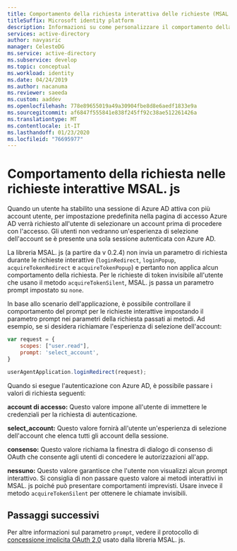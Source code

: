 ```yaml
---
title: Comportamento della richiesta interattiva delle richieste (MSAL. js) | Azure
titleSuffix: Microsoft identity platform
description: Informazioni su come personalizzare il comportamento della richiesta nelle chiamate interattive usando Microsoft Authentication Library per JavaScript (MSAL. js).
services: active-directory
author: navyasric
manager: CelesteDG
ms.service: active-directory
ms.subservice: develop
ms.topic: conceptual
ms.workload: identity
ms.date: 04/24/2019
ms.author: nacanuma
ms.reviewer: saeeda
ms.custom: aaddev
ms.openlocfilehash: 778e89655019a49a30904fbe8d8e6aedf1833e9a
ms.sourcegitcommit: af6847f555841e838f245ff92c38ae512261426a
ms.translationtype: MT
ms.contentlocale: it-IT
ms.lasthandoff: 01/23/2020
ms.locfileid: "76695977"
---
```

# <a name="prompt-behavior-in-msaljs-interactive-requests"></a>Comportamento della richiesta nelle richieste interattive MSAL. js

Quando un utente ha stabilito una sessione di Azure AD attiva con più account utente, per impostazione predefinita nella pagina di accesso Azure AD verrà richiesto all'utente di selezionare un account prima di procedere con l'accesso. Gli utenti non vedranno un'esperienza di selezione dell'account se è presente una sola sessione autenticata con Azure AD.

La libreria MSAL. js (a partire da v 0.2.4) non invia un parametro di richiesta durante le richieste interattive (`loginRedirect`, `loginPopup`, `acquireTokenRedirect` e `acquireTokenPopup`) e pertanto non applica alcun comportamento della richiesta. Per le richieste di token invisibile all'utente che usano il metodo `acquireTokenSilent`, MSAL. js passa un parametro prompt impostato su `none`.

In base allo scenario dell'applicazione, è possibile controllare il comportamento del prompt per le richieste interattive impostando il parametro prompt nei parametri della richiesta passati ai metodi. Ad esempio, se si desidera richiamare l'esperienza di selezione dell'account:

```javascript
var request = {
    scopes: ["user.read"],
    prompt: 'select_account',
}

userAgentApplication.loginRedirect(request);
```


Quando si esegue l'autenticazione con Azure AD, è possibile passare i valori di richiesta seguenti:

**account di accesso:** Questo valore impone all'utente di immettere le credenziali per la richiesta di autenticazione.

**select_account:** Questo valore fornirà all'utente un'esperienza di selezione dell'account che elenca tutti gli account della sessione.

**consenso:** Questo valore richiama la finestra di dialogo di consenso di OAuth che consente agli utenti di concedere le autorizzazioni all'app.

**nessuno:** Questo valore garantisce che l'utente non visualizzi alcun prompt interattivo. Si consiglia di non passare questo valore ai metodi interattivi in MSAL. js poiché può presentare comportamenti imprevisti. Usare invece il metodo `acquireTokenSilent` per ottenere le chiamate invisibili.

## <a name="next-steps"></a>Passaggi successivi

Per altre informazioni sul parametro `prompt`, vedere il protocollo di [concessione implicita OAuth 2,0](v2-oauth2-implicit-grant-flow.md) usato dalla libreria MSAL. js.
